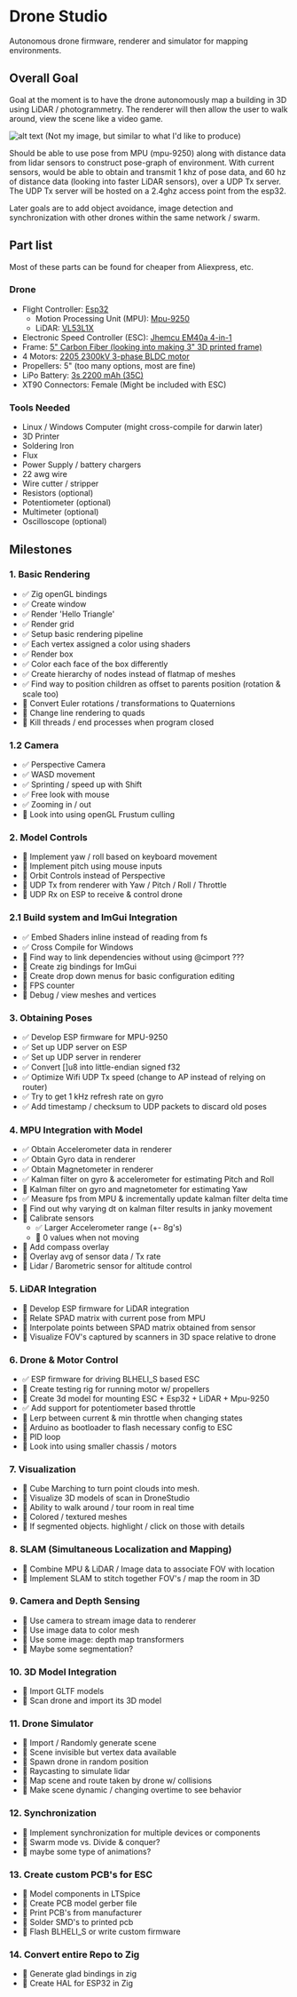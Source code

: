 # Drone Studio

Autonomous drone firmware, renderer and simulator for mapping environments.

## Overall Goal

Goal at the moment is to have the drone autonomously map a building in 3D using LiDAR / photogrammetry. The renderer will then allow the user to walk around, view the scene like a video game. 

![alt text](https://github.com/Eykam/DroneStudio/blob/main/assets/hero.png)
(Not my image, but similar to what I'd like to produce)

Should be able to use pose from MPU (mpu-9250) along with distance data from lidar sensors to construct pose-graph of environment. With current sensors, would be able to obtain and transmit 1 khz of pose data, and 60 hz of distance data (looking into faster LiDAR sensors), over a UDP Tx server. The UDP Tx server will be hosted on a 2.4ghz access point from the esp32.

Later goals are to add object avoidance, image detection and synchronization with other drones within the same network / swarm.

## Part list
Most of these parts can be found for cheaper from Aliexpress, etc.

### Drone
- Flight Controller: [Esp32](https://www.amazon.com/dp/B09GK74F7N?ref=ppx_yo2ov_dt_b_fed_asin_title)
  - Motion Processing Unit (MPU): [Mpu-9250](https://www.amazon.com/dp/B01I1J0Z7Y?ref=ppx_yo2ov_dt_b_fed_asin_title)
  - LiDAR: [VL53L1X](https://www.amazon.com/dp/B0CLDKMGZR?ref=ppx_yo2ov_dt_b_fed_asin_title)
- Electronic Speed Controller (ESC): [Jhemcu EM40a 4-in-1](https://www.aliexpress.us/item/2255799889128915.html?spm=a2g0o.productlist.main.1.3c37q24Bq24BjE&algo_pvid=f9d88402-ce9d-4e3c-a412-ddb82016e26e&algo_exp_id=f9d88402-ce9d-4e3c-a412-ddb82016e26e-2&pdp_npi=4%40dis%21USD%2123.99%2116.79%21%21%2123.99%2116.79%21%402103245417303536374263010edcc3%2112000024266524726%21sea%21US%216164672369%21X&curPageLogUid=e6vfdxoFeAjy&utparam-url=scene%3Asearch%7Cquery_from%3A)
- Frame: [5" Carbon Fiber (looking into making 3" 3D printed frame)](https://www.aliexpress.us/item/3256806814368043.html?spm=a2g0o.productlist.main.17.56a134f3a8JusT&algo_pvid=1ff9789c-b6ee-44c9-9c11-23c2d6d53f0c&algo_exp_id=1ff9789c-b6ee-44c9-9c11-23c2d6d53f0c-9&pdp_npi=4%40dis%21USD%2125.86%2115.26%21%21%2125.86%2115.26%21%402103209b17303538958174736ead90%2112000039007991042%21sea%21US%216164672369%21X&curPageLogUid=XdxX0TVz20sx&utparam-url=scene%3Asearch%7Cquery_from%3A)
- 4 Motors: [2205 2300kV 3-phase BLDC motor](https://www.aliexpress.us/item/3256806367616768.html?spm=a2g0o.productlist.main.3.3184ZtfdZtfd8D&algo_pvid=d8c1175d-6549-49c9-9d73-1175be48bbf3&algo_exp_id=d8c1175d-6549-49c9-9d73-1175be48bbf3-1&pdp_npi=4%40dis%21USD%2111.69%216.90%21%21%2111.69%216.90%21%402101c5a717303537115667019ee4af%2112000037653045149%21sea%21US%216164672369%21X&curPageLogUid=LovAIBWsRDjV&utparam-url=scene%3Asearch%7Cquery_from%3A)
- Propellers: 5" (too many options, most are fine)
- LiPo Battery: [3s 2200 mAh (35C)](https://www.amazon.com/dp/B0CS2YZCYD?ref=ppx_yo2ov_dt_b_fed_asin_title)
- XT90 Connectors: Female (Might be included with ESC)

### Tools Needed
- Linux / Windows Computer (might cross-compile for darwin later)
- 3D Printer
- Soldering Iron
- Flux
- Power Supply / battery chargers
- 22 awg wire
- Wire cutter / stripper
- Resistors (optional)
- Potentiometer (optional)
- Multimeter (optional)
- Oscilloscope (optional)


## Milestones

### 1. Basic Rendering

- :white_check_mark: Zig openGL bindings
- :white_check_mark: Create window
- :white_check_mark: Render 'Hello Triangle'
- :white_check_mark: Render grid
- :white_check_mark: Setup basic rendering pipeline
- :white_check_mark: Each vertex assigned a color using shaders
- :white_check_mark: Render box
- :white_check_mark: Color each face of the box differently
- :white_check_mark: Create hierarchy of nodes instead of flatmap of meshes
- :white_check_mark: Find way to position children as offset to parents position (rotation & scale too)
- :white_square_button: Convert Euler rotations / transformations to Quaternions
- :white_square_button: Change line rendering to quads
- :white_square_button: Kill threads / end processes when program closed

### 1.2 Camera

- :white_check_mark: Perspective Camera
- :white_check_mark: WASD movement
- :white_check_mark: Sprinting / speed up with Shift
- :white_check_mark: Free look with mouse
- :white_check_mark: Zooming in / out
- :white_square_button: Look into using openGL Frustum culling

### 2. Model Controls 

- :white_square_button: Implement yaw / roll based on keyboard movement
- :white_square_button: Implement pitch using mouse inputs
- :white_square_button: Orbit Controls instead of Perspective
- :white_square_button: UDP Tx from renderer with Yaw / Pitch / Roll / Throttle
- :white_square_button: UDP Rx on ESP to receive & control drone

### 2.1 Build system and ImGui Integration

- :white_check_mark: Embed Shaders inline instead of reading from fs
- :white_check_mark: Cross Compile for Windows
- :white_square_button: Find way to link dependencies without using @cimport ???
- :white_square_button: Create zig bindings for ImGui
- :white_square_button: Create drop down menus for basic configuration editing 
- :white_square_button: FPS counter
- :white_square_button: Debug / view meshes and vertices

### 3. Obtaining Poses

- :white_check_mark: Develop ESP firmware for MPU-9250
- :white_check_mark: Set up UDP server on ESP
- :white_check_mark: Set up UDP server in renderer 
- :white_check_mark: Convert []u8 into little-endian signed f32
- :white_check_mark: Optimize Wifi UDP Tx speed (change to AP instead of relying on router)
- :white_check_mark: Try to get 1 kHz refresh rate on gyro
- :white_check_mark: Add timestamp / checksum to UDP packets to discard old poses

### 4. MPU Integration with Model

- :white_check_mark: Obtain Accelerometer data in renderer
- :white_check_mark: Obtain Gyro data in renderer
- :white_check_mark: Obtain Magnetometer in renderer
- :white_check_mark: Kalman filter on gyro & accelerometer for estimating Pitch and Roll
- :white_square_button: Kalman filter on gyro and magnetometer for estimating Yaw
- :white_check_mark: Measure fps from MPU & incrementally update kalman filter delta time
- :white_square_button: Find out why varying dt on kalman filter results in janky movement
- :white_square_button: Calibrate sensors
    - :white_check_mark: Larger Accelerometer range (+- 8g's)
    - :white_square_button: 0 values when not moving
- :white_square_button: Add compass overlay
- :white_square_button: Overlay avg of sensor data / Tx rate
- :white_square_button: Lidar / Barometric sensor for altitude control

### 5. LiDAR Integration

- :white_square_button: Develop ESP firmware for LiDAR integration
- :white_square_button: Relate SPAD matrix with current pose from MPU
- :white_square_button: Interpolate points between SPAD matrix obtained from sensor
- :white_square_button: Visualize FOV's captured by scanners in 3D space relative to drone

### 6. Drone & Motor Control
- :white_check_mark: ESP firmware for driving BLHELI_S based ESC
- :white_square_button: Create testing rig for running motor w/ propellers
- :white_square_button: Create 3d model for mounting ESC + Esp32 + LiDAR + Mpu-9250
- :white_check_mark: Add support for potentiometer based throttle
- :white_square_button: Lerp between current & min throttle when changing states
- :white_square_button: Arduino as bootloader to flash necessary config to ESC
- :white_square_button: PID loop
- :white_square_button: Look into using smaller chassis / motors

### 7. Visualization

- :white_square_button: Cube Marching to turn point clouds into mesh.
- :white_square_button: Visualize 3D models of scan in DroneStudio
- :white_square_button: Ability to walk around / tour room in real time
- :white_square_button: Colored / textured meshes
- :white_square_button: If segmented objects. highlight / click on those with details

### 8. SLAM (Simultaneous Localization and Mapping)

- :white_square_button: Combine MPU & LiDAR / Image data to associate FOV with location
- :white_square_button: Implement SLAM to stitch together FOV's / map the room in 3D

### 9. Camera and Depth Sensing

- :white_square_button: Use camera to stream image data to renderer
- :white_square_button: Use image data to color mesh
- :white_square_button: Use some image: depth map transformers
- :white_square_button: Maybe some segmentation? 

### 10. 3D Model Integration

- :white_square_button: Import GLTF models
- :white_square_button: Scan drone and import its 3D model

### 11. Drone Simulator

- :white_square_button: Import / Randomly generate scene
- :white_square_button: Scene invisible but vertex data available
- :white_square_button: Spawn drone in random position
- :white_square_button: Raycasting to simulate lidar
- :white_square_button: Map scene and route taken by drone w/ collisions
- :white_square_button: Make scene dynamic / changing overtime to see behavior

### 12. Synchronization

- :white_square_button: Implement synchronization for multiple devices or components
- :white_square_button: Swarm mode vs. Divide & conquer?
- :white_square_button: maybe some type of animations?


### 13. Create custom PCB's for ESC

- :white_square_button: Model components in LTSpice
- :white_square_button: Create PCB model gerber file
- :white_square_button: Print PCB's from manufacturer
- :white_square_button: Solder SMD's to printed pcb
- :white_square_button: Flash BLHELI_S or write custom firmware


### 14. Convert entire Repo to Zig

- :white_square_button: Generate glad bindings in zig
- :white_square_button: Create HAL for ESP32 in Zig
